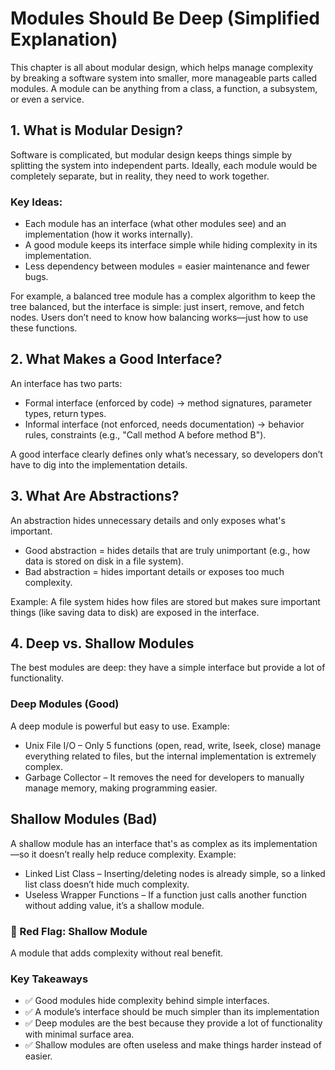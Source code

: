 # Modules Should Be Deep (Simplified Explanation)
This chapter is all about modular design, which helps manage complexity by breaking a software system into smaller, more manageable parts called modules. A module can be anything from a class, a function, a subsystem, or even a service.

## 1. What is Modular Design?
Software is complicated, but modular design keeps things simple by splitting the system into independent parts. Ideally, each module would be completely separate, but in reality, they need to work together.

### Key Ideas:
- Each module has an interface (what other modules see) and an implementation (how it works internally).
- A good module keeps its interface simple while hiding complexity in its implementation.
- Less dependency between modules = easier maintenance and fewer bugs.

For example, a balanced tree module has a complex algorithm to keep the tree balanced, but the interface is simple: just insert, remove, and fetch nodes. Users don’t need to know how balancing works—just how to use these functions.

## 2. What Makes a Good Interface?
An interface has two parts:

- Formal interface (enforced by code) → method signatures, parameter types, return types.
- Informal interface (not enforced, needs documentation) → behavior rules, constraints (e.g., "Call method A before method B").

A good interface clearly defines only what’s necessary, so developers don’t have to dig into the implementation details.

## 3. What Are Abstractions?
An abstraction hides unnecessary details and only exposes what's important.

- Good abstraction = hides details that are truly unimportant (e.g., how data is stored on disk in a file system).
- Bad abstraction = hides important details or exposes too much complexity.

Example: A file system hides how files are stored but makes sure important things (like saving data to disk) are exposed in the interface.

## 4. Deep vs. Shallow Modules
The best modules are deep: they have a simple interface but provide a lot of functionality.

### Deep Modules (Good)
A deep module is powerful but easy to use.
Example:
- Unix File I/O – Only 5 functions (open, read, write, lseek, close) manage everything related to files, but the internal implementation is extremely complex.
- Garbage Collector – It removes the need for developers to manually manage memory, making programming easier.

## Shallow Modules (Bad)
A shallow module has an interface that's as complex as its implementation—so it doesn’t really help reduce complexity.
Example:
- Linked List Class – Inserting/deleting nodes is already simple, so a linked list class doesn’t hide much complexity.
- Useless Wrapper Functions – If a function just calls another function without adding value, it’s a shallow module.

### 🚩 Red Flag: Shallow Module
A module that adds complexity without real benefit.

### Key Takeaways
- ✅ Good modules hide complexity behind simple interfaces.
- ✅ A module’s interface should be much simpler than its implementation
- ✅ Deep modules are the best because they provide a lot of functionality with minimal surface area.
- ✅ Shallow modules are often useless and make things harder instead of easier.
